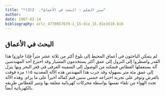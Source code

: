 ```yaml
---
title: "*سير العلم : البحث في الأعماق*.  2(3)"
author: 
date: 1907-02-14
bibliography: oclc_4770057679-i_15-div_15.d1e3410.bib
---
```




##  البحث في الأعماق 


 لم يتمكن الباحثون في أعماق المحيط إلى بلوغ أكثر من  ثلاثة  عشر  متراً فإذا جاوزوا هذا القدر واضطروا إلى النزول إلى عمق أكثر يستخدمون المسبار وقد اخترع  أحد  المهندسين آلة يستعملها الغطاس فتمكنه من الوصول إلى السفينة الغرقى في قعر البحر وبها ينزل إلى عمق  مئة  متر بسهولة وقد جرب هذا المهندس هذه الآلة المعدنية  ١١٥  مرة فوفت بالغرض وتوفر على تجربة اختراعه  خمس  سنين فتم كماله أخيراً على ما يرام. وهذه الآلة تجدد الهواء من تلقاء نفسها بواسطة محركات كهربائية معلقة بها وتنير للغطاس طريقه بالكهربائية أيضاً. 
